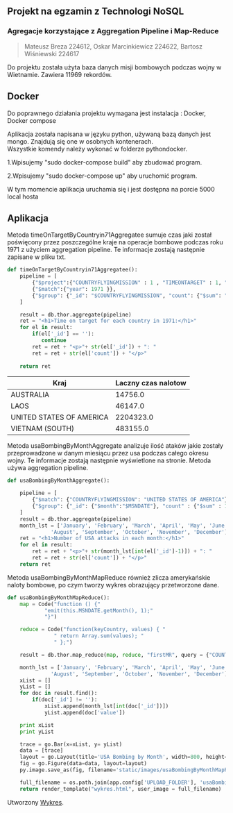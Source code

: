 ## Projekt na egzamin z Technologi NoSQL
### Agregacje korzystające z Aggregation Pipeline i Map-Reduce
> Mateusz Breza 224612, Oskar Marcinkiewicz 224622, Bartosz Wiśniewski 224617

Do projektu została użyta baza danych misji bombowych podczas wojny w Wietnamie. Zawiera 11969 rekordów.

## Docker

Do poprawnego działania projektu wymagana jest instalacja : Docker, Docker compose

Aplikacja została napisana w języku python, używaną bazą danych jest mongo. Znajdują się one w osobnych kontenerach. <br />  Wszystkie komendy należy wykonać w folderze pythondocker.


1.Wpisujemy "sudo docker-compose build" aby zbudować program. 

2.Wpisujemy "sudo docker-compose up" aby uruchomić program.

W tym momencie aplikacja uruchamia się i jest dostępna na porcie 5000 local hosta

## Aplikacja

Metoda timeOnTargetByCountryin71Aggregatee sumuje czas jaki został poświęcony przez poszczególne kraje na operacje bombowe podczas roku 1971 z użyciem aggregation pipeline.  Te informacje zostają następnie zapisane w pliku txt.
```python
def timeOnTargetByCountryin71Aggregatee():
    pipeline = [
        {"$project":{"COUNTRYFLYINGMISSION" : 1 , "TIMEONTARGET" : 1, "year" : {"$year" :'$MSNDATE'}}},
        {"$match":{"year": 1971 }},
        {"$group": {"_id": "$COUNTRYFLYINGMISSION", "count": {"$sum": "$TIMEONTARGET"}}}
    ]

    result = db.thor.aggregate(pipeline)
    ret = "<h1>Time on target for each country in 1971:</h1>" 
    for el in result:
        if(el['_id'] == ''):
           continue
        ret = ret + "<p>"+ str(el['_id']) + ": "
        ret = ret + str(el['count']) + "</p>" 
    
    return ret
```

| Kraj | Laczny czas nalotow |
| --- | --- |
| AUSTRALIA | 14756.0 |
| LAOS | 46147.0 |
| UNITED STATES OF AMERICA | 2204323.0 |
| VIETNAM (SOUTH) | 483155.0 |

Metoda usaBombingByMonthAggregate analizuje ilość ataków jakie zostały przeprowadzone w danym miesiącu przez usa podczas całego okresu wojny. Te informacje zostają następnie wyświetlone na stronie. Metoda używa aggregation pipeline.
```python
def usaBombingByMonthAggregate():

    pipeline = [
        {"$match": {"COUNTRYFLYINGMISSION": "UNITED STATES OF AMERICA"}},
        {"$group": {"_id": {"$month":"$MSNDATE"}, "count" : {"$sum" : 1}}}
    ]
    result = db.thor.aggregate(pipeline)
    month_lst = ['January', 'February', 'March', 'April', 'May', 'June', 'July',
              'August', 'September', 'October', 'November', 'December']
    ret = "<h1>Number of USA attacks in each month:</h1>"
    for el in result:
        ret = ret + "<p>"+ str(month_lst[int(el['_id']-1)]) + ": "
        ret = ret + str(el['count']) + "</p>"
    return ret
```

Metoda usaBombingByMonthMapReduce również zlicza amerykańskie naloty bombowe, po czym tworzy wykres obrazujący przetworzone dane.
```python
def usaBombingByMonthMapReduce():
    map = Code("function () {"
            "emit(this.MSNDATE.getMonth(), 1);"
            "}")

    reduce = Code("function(keyCountry, values) { "
               " return Array.sum(values); "
               " };")

    result = db.thor.map_reduce(map, reduce, "firstMR", query = {"COUNTRYFLYINGMISSION":"UNITED STATES OF AMERICA"})

    month_lst = ['January', 'February', 'March', 'April', 'May', 'June', 'July',
              'August', 'September', 'October', 'November', 'December']
    xList = []
    yList = []
    for doc in result.find():
        if(doc['_id'] != ''):
            xList.append(month_lst[int(doc['_id'])])
            yList.append(doc['value'])

    print xList
    print yList

    trace = go.Bar(x=xList, y= yList)
    data = [trace]
    layout = go.Layout(title='USA Bombing by Month', width=800, height=640)
    fig = go.Figure(data=data, layout=layout)
    py.image.save_as(fig, filename='static/images/usaBombingByMonthMapReduce.png')

    full_filename = os.path.join(app.config['UPLOAD_FOLDER'], 'usaBombingByMonthMapReduce.png')
    return render_template("wykres.html", user_image = full_filename)
```
Utworzony [Wykres](https://github.com/BoskiOski/Blog/blob/gh-pages/zdjecie.png).
